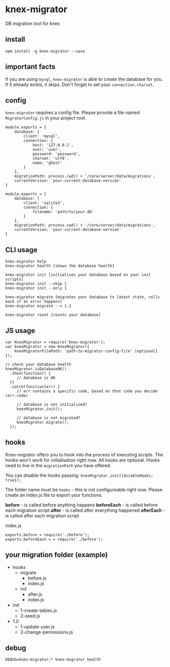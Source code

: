 # knex-migrator
DB migration tool for knex

## install
```npm install -g knex-migrator --save```


## important facts
If you are using `mysql`, `knex-migrator` is able to create the database for you.
If it already exists, it skips. Don't forget to set your `connection.charset`.

## config
`knex-migrator` requires a config file.
Please provide a file named `MigratorConfig.js` in your project root.


```
module.exports = {
    database: {
        client: 'mysql',
        connection: {
            host: '127.0.0.1',
            user: 'user',
            password: 'password',
            charset: 'utf8',
            name: 'ghost'
        }
    },
    migrationPath: process.cwd() + '/core/server/data/migrations',
    currentVersion: 'your-current-database-version'
}
```

```
module.exports = {
    database: {
        client: 'sqlite3',
        connection: {
            filename: 'path/to/your.db'
        }
    },
    migrationPath: process.cwd() + '/core/server/data/migrations',
    currentVersion: 'your-current-database-version'
}
```

## CLI usage
```
knex-migrator help
knex-migrator health [shows the database health]

knex-migrator init [initialises your database based on your init scripts]
knex-migrator init --skip 1
knex-migrator init --only 1

knex-migrator migrate [migrates your database to latest state, rolls back if an error happens]
knex-migrator migrate --v 1.2

knex-migrator reset [resets your database]
```

## JS usage
```
var KnexMigrator = require('knex-migrator');
var knexMigrator = new KnexMigrator({
    knexMigratorFilePath: 'path-to-migrator-config-file' [optional]
});

// check your database health
knexMigrator.isDatabaseOK()
  .then(function() {
     // database is OK
  })
  .catch(function(err) {
     // err contains a specific code, based on that code you decide (err.code)
     
     // database is not initialised?
     knexMigrator.init();
     
     // database is not migrated?
     knexMigrator.migrate();
  });

```

## hooks
Knex-migrator offers you to hook into the process of executing scripts.
The hooks won't work for initialisation right now.
All hooks are optional. 
Hooks need to live in the `migrationPath` you have offered.

You can disable the hooks passing:
`knexMigrator.init({disableHooks: true});`

The folder name must be `hooks` - this is not configureable right now.
Please create an index.js file to export your functions.

**before**      - is called before anything happens
**beforeEach**  - is called before each migration script
**after**       - is called after everything happened
**afterEach**   - is called after each migration script

index.js
```
exports.before = require('./before'); 
exports.beforeEach = = require('./before');
```

## your migration folder (example)
- hooks
  - migrate
    - before.js
    - index.js
  - init
    - after.js
    - index.js
- init
  - 1-create-tables.js
  - 2-seed.js
- 1.0
  - 1-update-user.js
  - 2-change-permissions.js

## debug
`DEBUG=knex-migrator:* knex-migrator health`